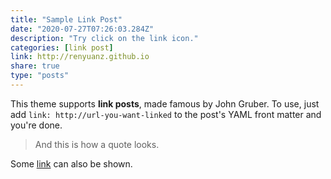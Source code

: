 ```yaml
---
title: "Sample Link Post"
date: "2020-07-27T07:26:03.284Z"
description: "Try click on the link icon."
categories: [link post]
link: http://renyuanz.github.io
share: true
type: "posts"
---
```


This theme supports **link posts**, made famous by John Gruber. To use, just add `link: http://url-you-want-linked` to the post's YAML front matter and you're done.

> And this is how a quote looks.

Some [link](http://renyuanz.github.io) can also be shown.
